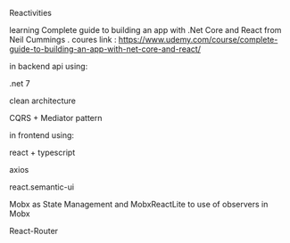 Reactivities

learning Complete guide to building an app with .Net Core and React
from Neil Cummings . coures link : https://www.udemy.com/course/complete-guide-to-building-an-app-with-net-core-and-react/



in backend api using:

.net 7

clean architecture

CQRS + Mediator pattern 




in frontend using:

react + typescript

axios

react.semantic-ui

Mobx as State Management and MobxReactLite to use of observers in Mobx

React-Router